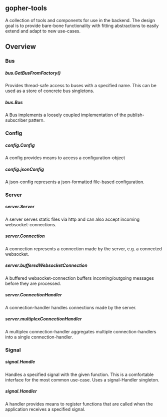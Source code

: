 ## gopher-tools
A collection of tools and components for use in the backend. The design goal is to provide bare-bone functionality with fitting abstractions to easily extend and adapt to new use-cases.

## Overview

### Bus

##### bus.GetBusFromFactory()
Provides thread-safe access to buses with a specified name. This can be used as a store of concrete bus singletons.

##### bus.Bus
A Bus implements a loosely coupled implementation of the publish-subscriber pattern.

### Config

##### config.Config
A config provides means to access a configuration-object

##### config.jsonConfig
A json-config represents a json-formatted file-based configuration.

### Server

##### server.Server
A server serves static files via http and can also accept incoming websocket-connections.

##### server.Connection
A connection represents a connection made by the server, e.g. a connected websocket.

##### server.bufferedWebsocketConnection
A buffered websocket-connection buffers incoming/outgoing messages before they are processed.

##### server.ConnectionHandler
A connection-handler handles connections made by the server.

##### server.multiplexConnectionHandler
A multiplex connection-handler aggregates multiple connection-handlers into a single connection-handler.

### Signal

##### signal.Handle
Handles a specified signal with the given function. This is a comfortable interface for the most common use-case. Uses a signal-Handler singleton.

##### signal.Handler
A handler provides means to register functions that are called when the application receives a specified signal.